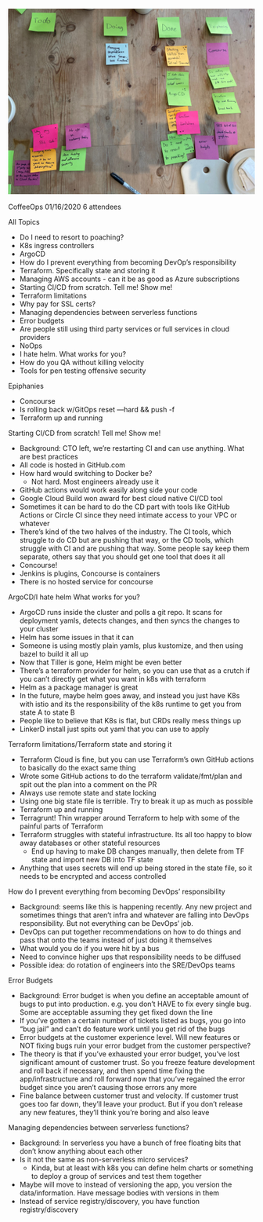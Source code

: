 ![Our Board](images/2020.01.16.png)

CoffeeOps 01/16/2020
6 attendees

All Topics
- Do I need to resort to poaching?
- K8s ingress controllers
- ArgoCD
- How do I prevent everything from becoming DevOp’s responsibility
- Terraform. Specifically state and storing it
- Managing AWS accounts - can it be as good as Azure subscriptions
- Starting CI/CD from scratch. Tell me! Show me!
- Terraform limitations
- Why pay for SSL certs?
- Managing dependencies between serverless functions
- Error budgets
- Are people still using third party services or full services in cloud providers
- NoOps
- I hate helm. What works for you?
- How do you QA without killing velocity
- Tools for pen testing offensive security


Epiphanies
- Concourse
- Is rolling back w/GitOps reset —hard && push -f
- Terraform up and running

Starting CI/CD from scratch! Tell me! Show me!
- Background: CTO left, we’re restarting CI and can use anything. What are best practices
- All code is hosted in GitHub.com
- How hard would switching to Docker be?
    - Not hard. Most engineers already use it
- GitHub actions would work easily along side your code
- Google Cloud Build won award for best cloud native CI/CD tool
- Sometimes it can be hard to do the CD part with tools like GitHub Actions or Circle CI since they need intimate access to your VPC or whatever
- There’s kind of the two halves of the industry. The CI tools, which struggle to do CD but are pushing that way, or the CD tools, which struggle with CI and are pushing that way. Some people say keep them separate, others say that you should get one tool that does it all
- Concourse!
- Jenkins is plugins, Concourse is containers
- There is no hosted service for concourse


ArgoCD/I hate helm What works for you?
- ArgoCD runs inside the cluster and polls a git repo. It scans for deployment yamls, detects changes, and then syncs the changes to your cluster
- Helm has some issues in that it can 
- Someone is using mostly plain yamls, plus kustomize, and then using bazel to build it all up
- Now that Tiller is gone, Helm might be even better
- There’s a terraform provider for helm, so you can use that as a crutch if you can’t directly get what you want in k8s with terraform
- Helm as a package manager is great
- In the future, maybe helm goes away, and instead you just have K8s with istio and its the responsibility of the k8s runtime to get you from state A to state B
- People like to believe that K8s is flat, but CRDs really mess things up
- LinkerD install just spits out yaml that you can use to apply

Terraform limitations/Terraform state and storing it
- Terraform Cloud is fine, but you can use Terraform’s own GitHub actions to basically do the exact same thing
- Wrote some GitHub actions to do the terraform validate/fmt/plan and spit out the plan into a comment on the PR
- Always use remote state and state locking
- Using one big state file is terrible. Try to break it up as much as possible
- Terraform up and running
- Terragrunt! Thin wrapper around Terraform to help with some of the painful parts of Terraform
- Terraform struggles with stateful infrastructure. Its all too happy to blow away databases or other stateful resources
    - End up having to make DB changes manually, then delete from TF state and import new DB into TF state
- Anything that uses secrets will end up being stored in the state file, so it needs to be encrypted and access controlled 

How do I prevent everything from becoming DevOps’ responsibility
- Background: seems like this is happening recently. Any new project and sometimes things that aren’t infra and whatever are falling into DevOps responsibility. But not everything can be DevOps’ job.
- DevOps can put together recommendations on how to do things and pass that onto the teams instead of just doing it themselves
- What would you do if you were hit by a bus
- Need to convince higher ups that responsibility needs to be diffused
- Possible idea: do rotation of engineers into the SRE/DevOps teams


Error Budgets
- Background: Error budget is when you define an acceptable amount of bugs to put into production. e.g. you don’t HAVE to fix every single bug. Some are acceptable assuming they get fixed down the line
- If you’ve gotten a certain number of tickets listed as bugs, you go into “bug jail” and can’t do feature work until you get rid of the bugs
- Error budgets at the customer experience level. Will new features or NOT fixing bugs ruin your error budget from the customer perspective?
- The theory is that if you’ve exhausted your error budget, you’ve lost significant amount of customer trust. So you freeze feature development and roll back if necessary, and then spend time fixing the app/infrastructure and roll forward now that you’ve regained the error budget since you aren’t causing those errors any more
- Fine balance between customer trust and velocity. If customer trust goes too far down, they’ll leave your product. But if you don’t release any new features, they’ll think you’re boring and also leave


Managing dependencies between serverless functions?
- Background: In serverless you have a bunch of free floating bits that don’t know anything about each other
- Is it not the same as non-serverless micro services?
    - Kinda, but at least with k8s you can define helm charts or something to deploy a group of services and test them together
- Maybe will move to instead of versioning the app, you version the data/information. Have message bodies with versions in them
- Instead of service registry/discovery, you have function registry/discovery
